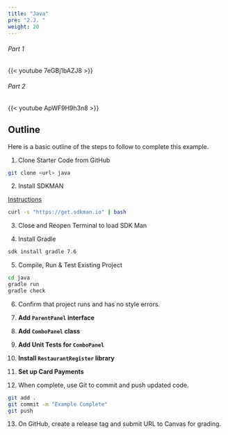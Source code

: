 ```yaml
---
title: "Java"
pre: "2.J. "
weight: 20
---
```


###### Part 1

{{< youtube 7eGBj1bAZJ8  >}}

###### Part 2

{{< youtube ApWF9H9h3n8  >}}

## Outline

Here is a basic outline of the steps to follow to complete this example.

1. Clone Starter Code from GitHub

```bash
git clone <url> java
```

2. Install SDKMAN

[Instructions](https://sdkman.io/install)

```bash
curl -s "https://get.sdkman.io" | bash
```

3. Close and Reopen Terminal to load SDK Man

4. Install Gradle

```bash
sdk install gradle 7.6
```

5. Compile, Run & Test Existing Project

```bash
cd java
gradle run
gradle check
```

6. Confirm that project runs and has no style errors. 

7. **Add `ParentPanel` interface**
8. **Add `ComboPanel` class**
9. **Add Unit Tests for `ComboPanel`**
10. **Install `RestaurantRegister` library**
11. **Set up Card Payments**

12. When complete, use Git to commit and push updated code. 

```bash
git add .
git commit -m "Example Complete"
git push
```

13. On GitHub, create a release tag and submit URL to Canvas for grading. 